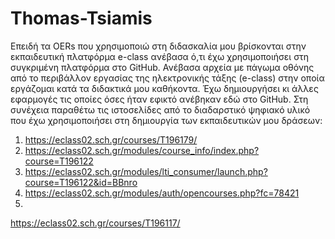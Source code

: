# Thomas-Tsiamis
Επειδή τα OERs που χρησιμοποιώ στη διδασκαλία μου βρίσκονται στην εκπαιδευτική πλατφόρμα e-class ανέβασα ό,τι έχω χρησιμοποιήσει στη συγκριμένη πλατφόρμα στο GitHub.
Ανέβασα αρχεία με πάγωμα οθόνης από το περιβάλλον εργασίας της ηλεκτρονικής τάξης (e-class) στην οποία εργάζομαι κατά τα διδακτικά μου καθήκοντα.
Έχω δημιουργήσει κι άλλες εφαρμογές τις οποίες όσες ήταν εφικτό ανέβηκαν εδώ στο GitHub.
Στη συνέχεια παραθέτω τις ιστοσελίδες από το διαδαρστικό ψηφιακό υλικό που έχω χρησιμοποιήσει στη δημιουργία των εκπαιδευτικών μου δράσεων:

1) https://eclass02.sch.gr/courses/T196179/
2) https://eclass02.sch.gr/modules/course_info/index.php?course=T196122
3) https://eclass02.sch.gr/modules/lti_consumer/launch.php?course=T196122&id=BBnro
4) https://eclass02.sch.gr/modules/auth/opencourses.php?fc=78421
5) 
https://eclass02.sch.gr/courses/T196117/
